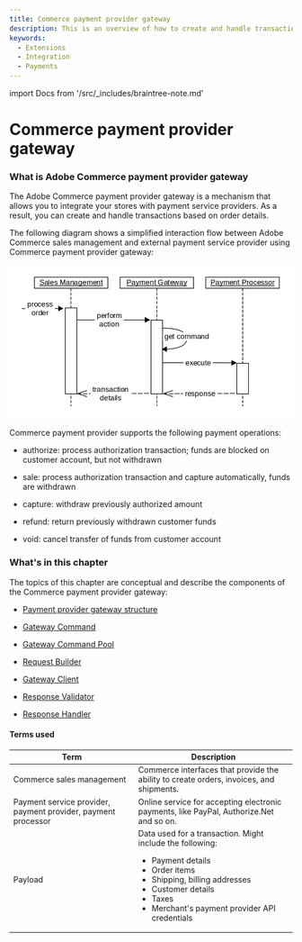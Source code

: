 ```yaml
---
title: Commerce payment provider gateway
description: This is an overview of how to create and handle transactions based on order details.
keywords:
  - Extensions
  - Integration
  - Payments
---
```


import Docs from '/src/_includes/braintree-note.md'

<Docs />

# Commerce payment provider gateway

### What is Adobe Commerce payment provider gateway

The Adobe Commerce payment provider gateway is a mechanism that allows you to integrate your stores with payment service providers. As a result, you can create and handle transactions based on order details.

The following diagram shows a simplified interaction flow between Adobe Commerce sales management and external payment service provider using Commerce payment provider gateway:

![Payment Gateway Interaction](../../../_images/pg_interaction_flow.png)

Commerce payment provider supports the following payment operations:

-  authorize: process authorization transaction; funds are blocked on customer account, but not withdrawn

-  sale: process authorization transaction and capture automatically, funds are withdrawn

-  capture: withdraw previously authorized amount

-  refund: return previously withdrawn customer funds

-  void: cancel transfer of funds from customer account

### What's in this chapter

The topics of this chapter are conceptual and describe the components of the Commerce payment provider gateway:

-  [Payment provider gateway structure](payment-gateway-structure.md)

-  [Gateway Command](gateway-command.md)

-  [Gateway Command Pool](command-pool.md)

-  [Request Builder](request-builder.md)

-  [Gateway Client](gateway-client.md)

-  [Response Validator](response-validator.md)

-  [Response Handler](response-handler.md)

#### Terms used

| Term        | Description |
| ----------- | ----------- |
| Commerce sales management | Commerce interfaces that provide the ability to create orders, invoices, and shipments. |
| Payment service provider, payment provider, payment processor |  Online service for accepting electronic payments, like PayPal, Authorize.Net and so on. |
| Payload | Data used for a transaction. Might include the following: <ul><li>Payment details</li><li>Order items</li><li>Shipping, billing addresses</li><li>Customer details</li><li>Taxes</li><li>Merchant's payment provider API credentials</li></ul>|
